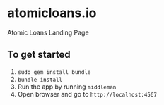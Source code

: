 # atomicloans.io
Atomic Loans Landing Page

## To get started
1. `sudo gem install bundle`
2. `bundle install`
3. Run the app by running `middleman`
4. Open browser and go to `http://localhost:4567`
